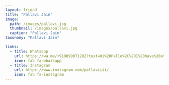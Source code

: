 ```yaml
---
layout: friend
title: "Pallavi Jain"
image:
  path: /images/pallavi.jpg
  thumbnail: /images/pallavi.jpg
  caption: "Pallavi Jain"
taxonomy: "Pallavi Jain"

links:
  - title: Whatsapp
    url: https://wa.me/+919899071282?text=Hi%20Pallo%2C%20I%20have%20a%20quick%20question%20about%20your%20recipes
    icon: fab fa-whatsapp
  - title: Instagram
    url: https://www.instagram.com/pallaviiii/
    icon: fab fa-instagram
---
```

